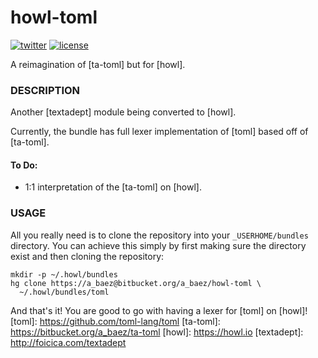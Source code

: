 # howl-toml
[![twitter][1i]][1p]
[![license][2i]][2p]

A reimagination of [ta-toml] but for [howl].

### DESCRIPTION
Another [textadept] module being converted to [howl].

Currently, the bundle has full lexer implementation of [toml] based off of [ta-toml].

#### To Do:

* 1:1 interpretation of the [ta-toml] on [howl].

### USAGE
All you really need is to clone the repository into your `_USERHOME/bundles` directory. You can achieve this simply by first making sure the directory exist and then cloning the repository:

```
mkdir -p ~/.howl/bundles
hg clone https://a_baez@bitbucket.org/a_baez/howl-toml \
  ~/.howl/bundles/toml
```
And that's it! You are good to go with having a lexer for [toml] on [howl]!
[toml]: https://github.com/toml-lang/toml
[ta-toml]: https://bitbucket.org/a_baez/ta-toml
[howl]: https://howl.io
[textadept]: http://foicica.com/textadept

[1i]: https://img.shields.io/badge/twitter-a_baez-blue.svg
[1p]: https://twitter.com/a_baez
[2i]: https://img.shields.io/badge/license-MIT-green.svg
[2p]: ./LICENSE
